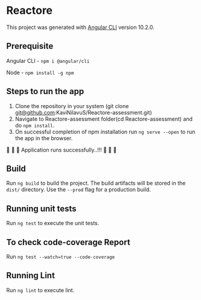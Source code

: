 # Reactore

This project was generated with [Angular CLI](https://github.com/angular/angular-cli) version 10.2.0.


## Prerequisite 
Angular CLI - `npm i @angular/cli`

Node - `npm install -g npm`

## Steps to run the app
1. Clone the repository in your system (git clone git@github.com:KaviNilavuS/Reactore-assessment.git)
2. Navigate to Reactore-assessment folder(cd Reactore-assessment) and do `npm install`.
3. On successful completion of npm installation run `ng serve --open` to run the app in the browser.

:tada: :tada: :tada: Application runs successfully..!!!  :tada: :tada: :tada:


## Build

Run `ng build` to build the project. The build artifacts will be stored in the `dist/` directory. Use the `--prod` flag for a production build.

## Running unit tests

Run `ng test` to execute the unit tests.

## To check code-coverage Report

Run `ng test --watch=true --code-coverage`

## Running Lint

Run `ng lint` to execute lint.


